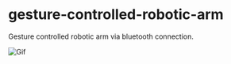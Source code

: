 # gesture-controlled-robotic-arm

Gesture controlled robotic arm via bluetooth connection.

![Gif](https://s1.gifyu.com/images/20200914_142216_1.gif)
